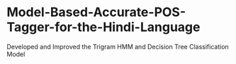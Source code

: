 # Model-Based-Accurate-POS-Tagger-for-the-Hindi-Language
Developed and Improved the Trigram HMM and Decision Tree Classification Model
